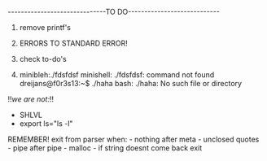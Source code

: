 ------------------------------TO DO----------------------------

1) remove printf's

2) ERRORS TO STANDARD ERROR!

3) check to-do's

4) 
	minibleh:./fdsfdsf
	minishell: ./fdsfdsf: command not found
	dreijans@f0r3s13:~$ ./haha
	bash: ./haha: No such file or directory

!!*we are not:*!!
- SHLVL
- export ls="ls -l"

REMEMBER! exit from parser when:
	- nothing after meta
	- unclosed quotes
	- pipe after pipe
	- malloc
	- if string doesnt come back exit
 